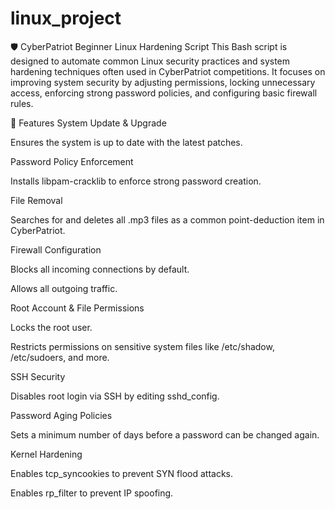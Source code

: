 # linux_project
🛡️ CyberPatriot Beginner Linux Hardening Script
This Bash script is designed to automate common Linux security practices and system hardening techniques often used in CyberPatriot competitions. It focuses on improving system security by adjusting permissions, locking unnecessary access, enforcing strong password policies, and configuring basic firewall rules.

🔧 Features
System Update & Upgrade

Ensures the system is up to date with the latest patches.

Password Policy Enforcement

Installs libpam-cracklib to enforce strong password creation.

File Removal

Searches for and deletes all .mp3 files as a common point-deduction item in CyberPatriot.

Firewall Configuration

Blocks all incoming connections by default.

Allows all outgoing traffic.

Root Account & File Permissions

Locks the root user.

Restricts permissions on sensitive system files like /etc/shadow, /etc/sudoers, and more.

SSH Security

Disables root login via SSH by editing sshd_config.

Password Aging Policies

Sets a minimum number of days before a password can be changed again.

Kernel Hardening

Enables tcp_syncookies to prevent SYN flood attacks.

Enables rp_filter to prevent IP spoofing.
